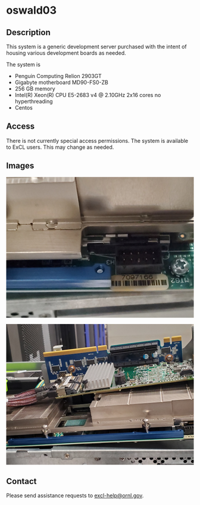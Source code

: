 # oswald03

## Description

This system is a generic development server purchased with the intent of housing various development boards as needed.

The system is

* Penguin Computing Relion 2903GT
* Gigabyte motherboard MD90-FS0-ZB
* 256 GB memory
* Intel\(R\) Xeon\(R\) CPU E5-2683 v4 @ 2.10GHz  2x16 cores no hyperthreading
* Centos

## Access

There is not currently special access permissions. The system is available to ExCL users. This may change as needed.

## Images

![fpga detail](../.gitbook/assets/20190607_162750.jpg)

![left daughterboard detail](../.gitbook/assets/20190607_162758.jpg)

## Contact

Please send assistance requests to excl-help@ornl.gov.

